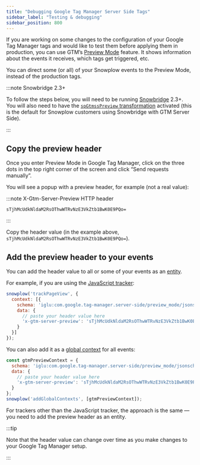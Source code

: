 ```yaml
---
title: "Debugging Google Tag Manager Server Side Tags"
sidebar_label: "Testing & debugging"
sidebar_position: 800
---
```


If you are working on some changes to the configuration of your Google Tag Manager tags and would like to test them before applying them in production, you can use GTM’s [Preview Mode](https://developers.google.com/tag-platform/tag-manager/server-side/debug) feature. It shows information about the events it receives, which tags get triggered, etc.

You can direct some (or all) of your Snowplow events to the Preview Mode, instead of the production tags.

:::note Snowbridge 2.3+

To follow the steps below, you will need to be running [Snowbridge](/docs/destinations/forwarding-events/snowbridge/index.md) 2.3+. You will also need to have the [`spGtmssPreview` transformation](/docs/destinations/forwarding-events/snowbridge/configuration/transformations/builtin/spGtmssPreview.md) activated (this is the default for Snowplow customers using Snowbridge with GTM Server Side).

:::

## Copy the preview header

Once you enter Preview Mode in Google Tag Manager, click on the three dots in the top right corner of the screen and click “Send requests manually”.

You will see a popup with a preview header, for example (not a real value):

:::note X-Gtm-Server-Preview HTTP header

```
sTjhMcUdkNldaM2RsOThwWTRvNzE3VkZtb1BwK0E9PQo=
```

:::

Copy the header value (in the example above, `sTjhMcUdkNldaM2RsOThwWTRvNzE3VkZtb1BwK0E9PQo=`).

## Add the preview header to your events

You can add the header value to all or some of your events as an [entity](/docs/fundamentals/entities/index.md).

For example, if you are using the [JavaScript tracker](/docs/sources/trackers/web-trackers/index.md):

```javascript
snowplow('trackPageView', {
  context: [{
    schema: 'iglu:com.google.tag-manager.server-side/preview_mode/jsonschema/1-0-0',
    data: {
      // paste your header value here
      'x-gtm-server-preview': 'sTjhMcUdkNldaM2RsOThwWTRvNzE3VkZtb1BwK0E9PQo='
    }
  }]
});
```

You can also add it as a [global context](/docs/sources/trackers/web-trackers/custom-tracking-using-schemas/global-context/index.md) for all events:

```javascript
const gtmPreviewContext = {
  schema: 'iglu:com.google.tag-manager.server-side/preview_mode/jsonschema/1-0-0',
  data: {
    // paste your header value here
    'x-gtm-server-preview': 'sTjhMcUdkNldaM2RsOThwWTRvNzE3VkZtb1BwK0E9PQo='
  }
};
snowplow('addGlobalContexts', [gtmPreviewContext]);
```

For trackers other than the JavaScript tracker, the approach is the same — you need to add the preview header as an entity.

:::tip

Note that the header value can change over time as you make changes to your Google Tag Manager setup.

:::
